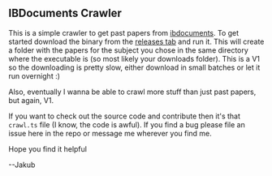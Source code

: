 ## IBDocuments Crawler

This is a simple crawler to get past papers from [ibdocuments](https://ibdocuments.com). To get started download the binary from the [releases tab]() and run it. This will create a folder with the papers for the subject you chose in the same directory where the executable is (so most likely your downloads folder). This is a V1 so the downloading is pretty slow, either download in small batches or let it run overnight :)

Also, eventually I wanna be able to crawl more stuff than just past papers, but again, V1. 

If you want to check out the source code and contribute then it's that `crawl.ts` file (I know, the code is awful). If you find a bug please file an issue here in the repo or message me wherever you find me.

Hope you find it helpful

--Jakub

